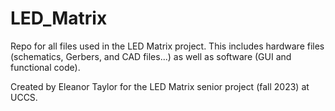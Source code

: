 # LED_Matrix
Repo for all files used in the LED Matrix project. This includes hardware files (schematics, Gerbers, and CAD files...) as well as software (GUI and functional code).

Created by Eleanor Taylor for the LED Matrix senior project (fall 2023) at UCCS.

